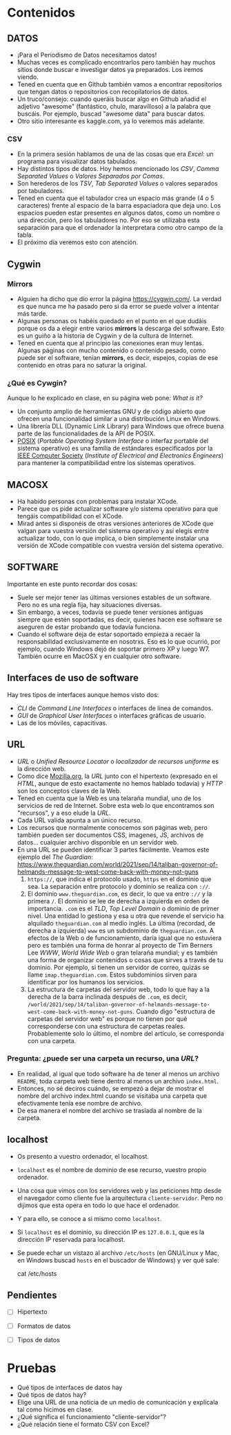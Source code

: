 
# Contenidos


## DATOS

-   ¡Para el Periodismo de Datos necesitamos datos!
-   Muchas veces es complicado encontrarlos pero también hay muchos sitios donde buscar e investigar datos ya preparados. Los iremos viendo.
-   Tened en cuenta que en Github también vamos a encontrar repositorios que tengan datos o repositorios con recopilatorios de datos.
-   Un truco/consejo: cuando queráis buscar algo en Github añadid el adjetivo "awesome" (fantástico, chulo, maravilloso) a la palabra que buscáis. Por ejemplo, buscad "awesome data" para buscar datos.
-   Otro sitio interesante es kaggle.com, ya lo veremos más adelante.


### CSV

-   En la primera sesión hablamos de una de las cosas que era *Excel*: un programa para visualizar datos tabulados.
-   Hay distintos tipos de datos. Hoy hemos mencionado los *CSV*, *Comma Separated Values* o *Valores Separados por Comas*.
-   Son herederos de los *TSV*, *Tab Separated Values* o valores separados por tabuladores.
-   Tened en cuenta que el tabulador crea un espacio más grande (4 o 5 caracteres) frente al espacio de la barra espaciadora que deja uno. Los espacios pueden estar presentes en algunos datos, como un nombre o una dirección, pero los tabuladores no. Por eso se utilizaba esta separación para que el ordenador la interpretara como otro campo de la tabla.
-   El próximo día veremos esto con atención.


## Cygwin


### Mirrors

-   Alguien ha dicho que dio error la página <https://cygwin.com/>. La verdad es que nunca me ha pasado pero si da error se puede volver a intentar más tarde.
-   Algunas personas os habéis quedado en el punto en el que dudáis porque os da a elegir entre varios **mirrors** la descarga del software. Esto es un guiño a la historia de Cygwin y de la cultura de Internet.
-   Tened en cuenta que al principio las conexiones eran muy lentas. Algunas páginas con mucho contenido o contenido pesado, como puede ser el software, tenían **mirrors**, es decir, espejos, copias de ese contenido en otras para no saturar la original.


### ¿Qué es Cywgin?

Aunque lo he explicado en clase, en su página web pone: *What is it?*  

-   Un conjunto amplio de herramientas GNU y de código abierto que ofrecen una funcionalidad similar a una distribución Linux en Windows.
-   Una librería DLL (Dynamic Link Library) para Windows que ofrece buena parte de las funcionalidades de la API de POSIX.
-   [POSIX](https://en.wikipedia.org/wiki/POSIX) (*Portable Operating System Interface* o interfaz portable del sistema operativo) es una familia de estándares especificados por la [IEEE Computer Society](https://en.wikipedia.org/wiki/IEEE_Computer_Society) (*Institute of Electrical and Electronics Engineers*) para mantener la compatibilidad entre los sistemas operativos.


## MACOSX

-   Ha habido personas con problemas para instalar XCode.
-   Parece que os pide actualizar software y/o sistema operativo para que tengáis compatibilidad con el XCode.
-   Mirad antes si disponéis de otras versiones anteriores de XCode que valgan para vuestra versión del sistema operativo y así elegís entre actualizar todo, con lo que implica, o bien simplemente instalar una versión de XCode compatible con vuestra versión del sistema operativo.


## SOFTWARE

Importante en este punto recordar dos cosas:  

-   Suele ser mejor tener las últimas versiones estables de un software. Pero no es una regla fija, hay situaciones diversas.
-   Sin embargo, a veces, todavía se puede tener versiones antiguas siempre que estén soportadas, es decir, quienes hacen ese software se aseguren de estar probando que todavía funciona.
-   Cuando el software deja de estar soportado empieza a recaer la responsabilidad exclusivamente en nosotrxs. Eso es lo que ocurrió, por ejemplo, cuando Windows dejó de soportar primero XP y luego W7. También ocurre en MacOSX y en cualquier otro software.


## Interfaces de uso de software

Hay tres tipos de interfaces aunque hemos visto dos:  

-   *CLI* de *Command Line Interfaces* o interfaces de línea de comandos.
-   *GUI* de *Graphical User Interfaces* o interfaces gráficas de usuario.
-   Las de los móviles, capacitivas.


## URL

-   *URL* o *Unified Resource Locator* o *localizador de recursos uniforme* es la dirección web.
-   Como dice [Mozilla.org](https://developer.mozilla.org/es/docs/Learn/Common_questions/What_is_a_URL), la *URL* junto con el hipertexto (expresado en el *HTML*, aunque de esto exactamente no hemos hablado todavía) y *HTTP* son los conceptos claves de la Web.
-   Tened en cuenta que la Web es una telaraña mundial, uno de los servicios de red de Internet. Sobre esta web lo que encontramos son "recursos", y a eso elude la *URL*.
-   Cada URL valida apunta a un único recurso.
-   Los recursos que normalmente conocemos son páginas web, pero también pueden ser documentos CSS, imagenes, JS, archivos de datos&#x2026; cualquier archivo disponible en un servidor web.
-   En una URL se pueden identificar 3 partes fácilmente. Veamos este ejemplo del *The Guardian*: <https://www.theguardian.com/world/2021/sep/14/taliban-governor-of-helmands-message-to-west-come-back-with-money-not-guns>  
    1.  `https://`, que indica el protocolo usado, `https` en el dominio que sea. La separación entre protocolo y dominio se realiza con `://`.
    2.  El dominio `www.theguardian.com`, es decir, lo que va entre `://` y la primera `/`. El dominio se lee de derecha a izquierda en orden de importancia. `.com` es el *TLD*, *Top Level Domain* o dominio de primer nivel. Una entidad lo gestiona y esa u otra que revende el servicio ha alquilado `theguardian.com` al medio inglés. La última (recordad, de derecha a izquierda) `www` es un subdominio de `theguardian.com`. A efectos de la Web o de funcionamiento, daría igual que no estuviera pero es también una forma de honrar al proyecto de Tim Berners Lee *WWW*, *World Wide Web* o gran telaraña mundial; y es también una forma de organizar contenidos o cosas que sirves a través de tu dominio. Por ejemplo, si tienen un servidor de correo, quizás se llame `imap.theguardian.com`. Estos subdominios sirven para identificar por los humanos los servicios.
    3.  La estructura de carpetas del servidor web, todo lo que hay a la derecha de la barra inclinada después de `.com`, es decir, `/world/2021/sep/14/taliban-governor-of-helmands-message-to-west-come-back-with-money-not-guns`. Cuando digo "estructura de carpetas del servidor web" es porque no tienen por qué corresponderse con una estructura de carpetas reales. Probablemente solo lo último, el nombre del artículo, se corresponda con una carpeta.


### Pregunta: ¿puede ser una carpeta un recurso, una *URL*?

-   En realidad, al igual que todo software ha de tener al menos un archivo `README`, toda carpeta web tiene dentro al menos un archivo `index.html`.
-   Entonces, no sé deciros cuándo, se empezó a dejar de mostrar el nombre del archivo index.html cuando se visitaba una carpeta que efectivamente tenía ese nombre de archivo.
-   De esa manera el nombre del archivo se traslada al nombre de la carpeta.


## localhost

-   Os presento a vuestro ordenador, el localhost.
-   `localhost` es el nombre de dominio de ese recurso, vuestro propio ordenador.
-   Una cosa que vimos con los servidores web y las peticiones http desde el navegador como cliente fue la arquitectura `cliente-servidor`. Pero no dijimos que esta opera en todo lo que hace el ordenador.
-   Y para ello, se conoce a si mismo como `localhost`.
-   Si `localhost` es el dominio, su dirección IP es `127.0.0.1`, que es la dirección IP reservada para localhost.
-   Se puede echar un vistazo al archivo `/etc/hosts` (en GNU/Linux y Mac, en Windows buscad `hosts` en el buscador de Windows) y ver qué sale:

    cat /etc/hosts


## Pendientes

-   [ ] Hipertexto
-   [ ] Formatos de datos
-   [ ] Tipos de datos


# Pruebas

-   Qué tipos de interfaces de datos hay
-   Qué tipos de datos hay?
-   Elige una URL de una noticia de un medio de comunicación y explícala tal como hicimos en clase.
-   ¿Qué significa el funcionamiento "cliente-servidor"?
-   ¿Qué relación tiene el formato CSV con Excel?

